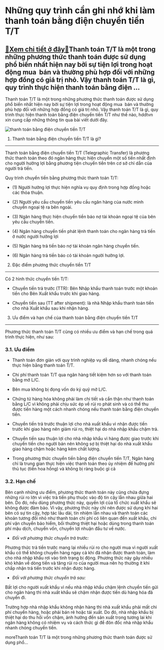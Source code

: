 Những quy trình cần ghi nhớ khi làm thanh toán bằng điện chuyển tiền T/T
========================================================================

[:gift:Xem chi tiết ở đây:gift:](https://hddtvn.com/nhung-quy-trinh-can-ghi-nho-khi-lam-thanh-toan-bang-dien-chuyen-tien-t-t/)Thanh toán T/T là một trong những phương thức thanh toán được sử dụng phổ biến nhất hiện nay bởi sự tiện lợi trong hoạt động mua  bán và thường phù hợp đối với những hợp đồng có giá trị nhỏ. Vậy thanh toán T/T là gì, quy trình thực hiện thanh toán bằng điện …
-------------------------------------------------------------------------------------------------------------------------------------------------------------------------------------------------------------------------------------------------------------------

Thanh toán T/T là một trong những phương thức thanh toán được sử dụng phổ biến nhất hiện nay bởi sự tiện lợi trong hoạt động mua  bán và thường phù hợp đối với những hợp đồng có giá trị nhỏ. Vậy thanh toán T/T là gì, quy trình thực hiện thanh toán bằng điện chuyển tiền T/T như thế nào, hddtvn xin cung cấp những thông tin qua bài viết dưới đây.


![thanh toán bằng điện chuyển tiền T/T](https://hddtvn.com/wp-content/uploads/2021/01/tt-payment.jpg)


1. Thanh toán bằng điện chuyển tiền T/T là gì?
----------------------------------------------


Thanh toán bằng điện chuyển tiền T/T (Telegraphic Transfer) là phương thức thanh toán theo đó ngân hàng thực hiện chuyển một số tiền nhất định cho người hưởng lợi bằng phương tiện chuyển tiền trên cơ sở chỉ dẫn của người trả tiền.


Quy trình chuyển tiền bằng phương thức thanh toán T/T:




* (1) Người hưởng lợi thực hiện nghĩa vụ quy định trong hợp đồng hoặc các thỏa thuận.

* (2) Người yêu cầu chuyển tiền yêu cầu ngân hàng của nước mình chuyển ngoại tệ ra bên ngoài.

* (3) Ngân hàng thực hiện chuyển tiền báo nợ tài khoản ngoại tệ của bên yêu cầu chuyển tiền.

* (4) Ngân hàng chuyển tiền phát lệnh thanh toán cho ngân hàng trả tiền ở nước người hưởng lợi

* (5) Ngân hàng trả tiền báo nợ tài khoản ngân hàng chuyển tiền.

* (6) Ngân hàng trả tiền báo có tài khoản người hưởng lợi.



2. Đặc điểm phương thức chuyển tiền T/T
---------------------------------------


Có 2 hình thức chuyển tiền T/T:




* Chuyển tiền trả trước (TTR): Bên Nhập khẩu thanh toán trước một khoản tiền cho Bên Xuất khẩu trước khi giao hàng.

* Chuyển tiền sau (TT after shipment): là nhà Nhập khẩu thanh toán tiền cho nhà Xuất khẩu sau khi nhận hàng.



3. Ưu điểm và hạn chế của thanh toán bằng điện chuyển tiền T/T
--------------------------------------------------------------


Phương thức thanh toán T/T cũng có nhiều ưu điểm và hạn chế trong quá trình thực hiện, như sau:


### 3.1. Ưu điểm




* Thanh toán đơn giản với quy trình nghiệp vụ dễ dàng, nhanh chóng nếu thực hiện bằng thanh toán T/T.

* Chi phí thanh toán T/T qua ngân hàng tiết kiệm hơn so với thanh toán bằng mở L/C.

* Bên mua không bị đọng vốn do ký quỹ mở L/C.

* Chứng từ hàng hóa không phải làm chi tiết và cẩn thận như thanh toán bằng L/C vì không phải chịu sức ép về rủi ro phát sinh và có thể thu được tiền hàng một cách nhanh chóng nếu thanh toán bằng điện chuyển tiền.

* Chuyển tiền trả trước thuận lợi cho nhà xuất khẩu vì nhận được tiền trước khi giao hàng nên giảm rủi ro, thiệt hại do nhà nhập khẩu chậm trả.

* Chuyển tiền sau thuận lợi cho nhà nhập khẩu vì hàng được giao trước khi chuyển tiền cho người bán nên không sợ bị thiệt hại do nhà xuất khẩu giao hàng chậm hoặc hàng kém chất lượng.

* Trong phương thức chuyển tiền bằng điện chuyển tiền T/T, Ngân hàng chỉ là trung gian thực hiện việc thanh toán theo ủy nhiệm để hưởng phí thủ tục (tiền hoa hồng) và không bị ràng buộc gì cả



### 3.2. Hạn chế


Bên cạnh những ưu điểm, phương thức thanh toán này cũng chứa đựng những rủi ro lớn vì việc trả tiền phụ thuộc vào độ tin cậy lẫn nhau giữa hai bên. Do đó, nếu dùng phương thức này, quyền lợi của tổ chức xuất khẩu sẽ không được đảm bảo. Vì vậy, phương thức này chỉ nên được sử dụng khi hai bên có sự tin cậy, hợp tác lâu dài, tín nhiệm lẫn nhau và thanh toán các khoản tương đối nhỏ như thanh toán chi phí có liên quan đến xuất khẩu, chi phí vận chuyển bảo hiểm, bồi thường thiệt hại hoặc dùng trong thanh toán phí mậu dịch, chuyển vốn, chuyển lợi nhuận đầu tư về nước.




* *Đối với phương thức chuyển trả trước:*



Phương thức trả tiền trước mang lại nhiều rủi ro cho người mua vì người xuất khẩu có thể không chuyển hàng ngay cả khi đã nhận được thanh toán, làm cho nhà nhập khẩu rơi vào tình trạng bị động. Phương thức này gây nhiều khó khăn về dòng tiền và tăng rủi ro của người mua nên họ thường ít khi chấp nhận trả tiền trước khi nhận được hàng.




* *Đối với phương thức chuyển trả sau:*



Bất lợi cho người xuất khẩu vì nếu nhà nhập khẩu chậm lệnh chuyển tiền gửi cho ngân hàng thì nhà xuất khẩu sẽ chậm nhận được tiền dù hàng hóa đã chuyển đi.


Trường hợp nhà nhập khẩu không nhận hàng thì nhà xuất khẩu phải mất chi phí chuyển hàng, hoặc phải bán rẻ hoặc tái xuất. Do đó, nhà nhập khẩu bị thiệt hại do thu hồi vốn chậm, ảnh hưởng đến sản xuất trong tương lai khi ngân hàng không có nhiệm vụ và cách thức gì để đôn đốc nhà nhập khẩu nhanh chóng chuyển tiền.



moreThanh toán T/T là một trong những phương thức thanh toán được sử dụng phổ…

